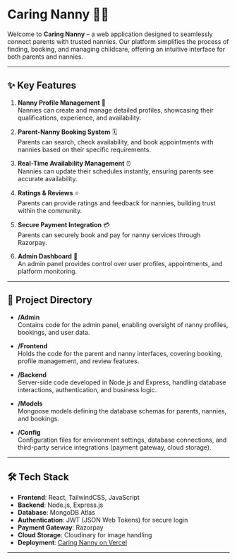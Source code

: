 # Caring Nanny 👶🌼

Welcome to **Caring Nanny** – a web application designed to seamlessly connect parents with trusted nannies. Our platform simplifies the process of finding, booking, and managing childcare, offering an intuitive interface for both parents and nannies.

---

## ✨ Key Features

1. **Nanny Profile Management** 📄  
   Nannies can create and manage detailed profiles, showcasing their qualifications, experience, and availability.

2. **Parent-Nanny Booking System** 🗓️  
   Parents can search, check availability, and book appointments with nannies based on their specific requirements.

3. **Real-Time Availability Management** ⏰  
   Nannies can update their schedules instantly, ensuring parents see accurate availability.

4. **Ratings & Reviews** ⭐  
   Parents can provide ratings and feedback for nannies, building trust within the community.

5. **Secure Payment Integration** 💳  
   Parents can securely book and pay for nanny services through Razorpay.

6. **Admin Dashboard** 🔧  
   An admin panel provides control over user profiles, appointments, and platform monitoring.

---

## 📂 Project Directory

- **/Admin**  
  Contains code for the admin panel, enabling oversight of nanny profiles, bookings, and user data.

- **/Frontend**  
  Holds the code for the parent and nanny interfaces, covering booking, profile management, and review features.

- **/Backend**  
  Server-side code developed in Node.js and Express, handling database interactions, authentication, and business logic.

- **/Models**  
  Mongoose models defining the database schemas for parents, nannies, and bookings.

- **/Config**  
  Configuration files for environment settings, database connections, and third-party service integrations (payment gateway, cloud storage).

---

## 🛠️ Tech Stack

- **Frontend**: React, TailwindCSS, JavaScript
- **Backend**: Node.js, Express.js
- **Database**: MongoDB Atlas
- **Authentication**: JWT (JSON Web Tokens) for secure login
- **Payment Gateway**: Razorpay
- **Cloud Storage**: Cloudinary for image handling
- **Deployment**: [Caring Nanny on Vercel](https://creche-project-alpha.vercel.app/)

---